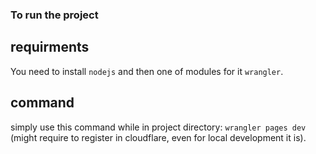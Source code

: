 ### To run the project
## requirments
You need to install `nodejs` and then one of modules for it `wrangler`.
## command
simply use this command while in project directory: `wrangler pages dev` (might require to register in cloudflare, even for local development it is).
